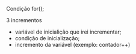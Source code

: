 Condição for();

3 incrementos
- variável de inicialição que irei incrementar;
- condição de inicialização;
- incremento da variável (exemplo: contador++)